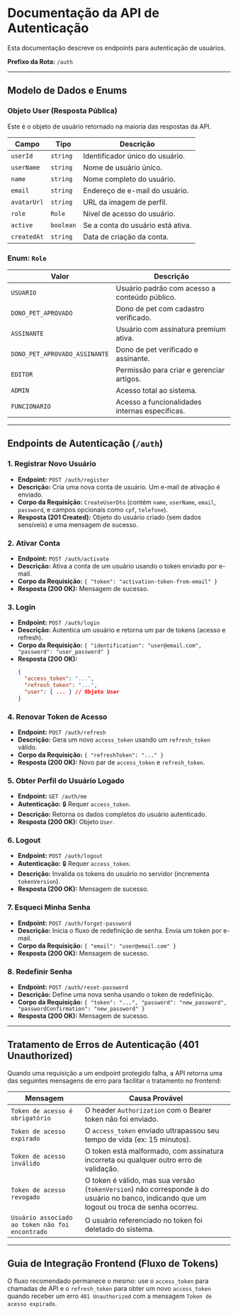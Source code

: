 # Documentação da API de Autenticação

Esta documentação descreve os endpoints para autenticação de usuários.

**Prefixo da Rota:** `/auth`

---

## Modelo de Dados e Enums

### Objeto User (Resposta Pública)

Este é o objeto de usuário retornado na maioria das respostas da API.

| Campo | Tipo | Descrição |
| --- | --- | --- |
| `userId` | `string` | Identificador único do usuário. |
| `userName` | `string` | Nome de usuário único. |
| `name` | `string` | Nome completo do usuário. |
| `email` | `string` | Endereço de e-mail do usuário. |
| `avatarUrl` | `string` | URL da imagem de perfil. |
| `role` | `Role` | Nível de acesso do usuário. |
| `active` | `boolean`| Se a conta do usuário está ativa. |
| `createdAt` | `string` | Data de criação da conta. |

### Enum: `Role`

| Valor | Descrição |
| --- | --- |
| `USUARIO` | Usuário padrão com acesso a conteúdo público. |
| `DONO_PET_APROVADO` | Dono de pet com cadastro verificado. |
| `ASSINANTE` | Usuário com assinatura premium ativa. |
| `DONO_PET_APROVADO_ASSINANTE` | Dono de pet verificado e assinante. |
| `EDITOR` | Permissão para criar e gerenciar artigos. |
| `ADMIN` | Acesso total ao sistema. |
| `FUNCIONARIO` | Acesso a funcionalidades internas específicas. |

---

## Endpoints de Autenticação (`/auth`)

### 1. Registrar Novo Usuário

- **Endpoint:** `POST /auth/register`
- **Descrição:** Cria uma nova conta de usuário. Um e-mail de ativação é enviado.
- **Corpo da Requisição:** `CreateUserDto` (contém `name`, `userName`, `email`, `password`, e campos opcionais como `cpf`, `telefone`).
- **Resposta (201 Created):** Objeto do usuário criado (sem dados sensíveis) e uma mensagem de sucesso.

### 2. Ativar Conta

- **Endpoint:** `POST /auth/activate`
- **Descrição:** Ativa a conta de um usuário usando o token enviado por e-mail.
- **Corpo da Requisição:** `{ "token": "activation-token-from-email" }`
- **Resposta (200 OK):** Mensagem de sucesso.

### 3. Login

- **Endpoint:** `POST /auth/login`
- **Descrição:** Autentica um usuário e retorna um par de tokens (acesso e refresh).
- **Corpo da Requisição:** `{ "identification": "user@email.com", "password": "user_password" }`
- **Resposta (200 OK):**
  ```json
  {
    "access_token": "...",
    "refresh_token": "...",
    "user": { ... } // Objeto User
  }
  ```

### 4. Renovar Token de Acesso

- **Endpoint:** `POST /auth/refresh`
- **Descrição:** Gera um novo `access_token` usando um `refresh_token` válido.
- **Corpo da Requisição:** `{ "refreshToken": "..." }`
- **Resposta (200 OK):** Novo par de `access_token` e `refresh_token`.

### 5. Obter Perfil do Usuário Logado

- **Endpoint:** `GET /auth/me`
- **Autenticação:** 🔒 Requer `access_token`.
- **Descrição:** Retorna os dados completos do usuário autenticado.
- **Resposta (200 OK):** Objeto `User`.

### 6. Logout

- **Endpoint:** `POST /auth/logout`
- **Autenticação:** 🔒 Requer `access_token`.
- **Descrição:** Invalida os tokens do usuário no servidor (incrementa `tokenVersion`).
- **Resposta (200 OK):** Mensagem de sucesso.

### 7. Esqueci Minha Senha

- **Endpoint:** `POST /auth/forgot-password`
- **Descrição:** Inicia o fluxo de redefinição de senha. Envia um token por e-mail.
- **Corpo da Requisição:** `{ "email": "user@email.com" }`
- **Resposta (200 OK):** Mensagem de sucesso.

### 8. Redefinir Senha

- **Endpoint:** `POST /auth/reset-password`
- **Descrição:** Define uma nova senha usando o token de redefinição.
- **Corpo da Requisição:** `{ "token": "...", "password": "new_password", "passwordConfirmation": "new_password" }`
- **Resposta (200 OK):** Mensagem de sucesso.

---

## Tratamento de Erros de Autenticação (401 Unauthorized)

Quando uma requisição a um endpoint protegido falha, a API retorna uma das seguintes mensagens de erro para facilitar o tratamento no frontend:

| Mensagem | Causa Provável |
| --- | --- |
| `Token de acesso é obrigatório` | O header `Authorization` com o Bearer token não foi enviado. |
| `Token de acesso expirado` | O `access_token` enviado ultrapassou seu tempo de vida (ex: 15 minutos). |
| `Token de acesso inválido` | O token está malformado, com assinatura incorreta ou qualquer outro erro de validação. |
| `Token de acesso revogado` | O token é válido, mas sua versão (`tokenVersion`) não corresponde à do usuário no banco, indicando que um logout ou troca de senha ocorreu. |
| `Usuário associado ao token não foi encontrado` | O usuário referenciado no token foi deletado do sistema. |

---

## Guia de Integração Frontend (Fluxo de Tokens)

O fluxo recomendado permanece o mesmo: use o `access_token` para chamadas de API e o `refresh_token` para obter um novo `access_token` quando receber um erro `401 Unauthorized` com a mensagem `Token de acesso expirado`.
